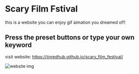 # Scary Film Fstival
this is a website you can enjoy gif aimation you dreamed of!!

## Press the preset buttons or type your own keyword

visit website: https://jinredhub.github.io/scary_film_festival/

![website img](https://github.com/jinredhub/scary_film_festival/blob/master/assets/screenshot/Screen%20Shot.png)